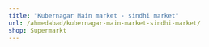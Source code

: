 ```yaml
---
title: "Kubernagar Main market - sindhi market"
url: /ahmedabad/kubernagar-main-market-sindhi-market/
shop: Supermarkt
---
```

